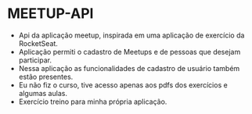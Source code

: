 # MEETUP-API


- Api da aplicação meetup, inspirada em uma aplicação de exercício da RocketSeat.
- Aplicação permiti o cadastro de Meetups e de pessoas que desejam participar.
- Nessa aplicação as funcionalidades de cadastro de usuário também estão presentes.
- Eu não fiz o curso, tive acesso apenas aos pdfs dos exercícios e algumas aulas.
- Exercício treino para minha própria aplicação.
